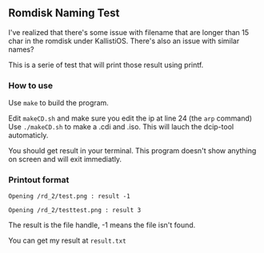 ## Romdisk Naming Test

I've realized that there's some issue with filename that are longer than 15 char in the romdisk under KallistiOS.
There's also an issue with similar names?

This is a serie of test that will print those result using printf.

### How to use

Use `make` to build the program.

Edit `makeCD.sh` and make sure you edit the ip at line 24 (the `arp` command)
Use `./makeCD.sh` to make a .cdi and .iso. This will lauch the dcip-tool automaticly.

You should get result in your terminal.
This program doesn't show anything on screen and will exit immediatly.

### Printout format

`Opening /rd_2/test.png : result -1`

`Opening /rd_2/testtest.png : result 3`

The result is the file handle, -1 means the file isn't found.

You can get my result at `result.txt`